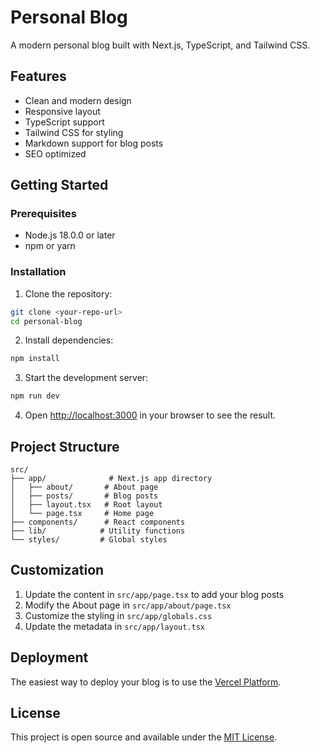 # Personal Blog

A modern personal blog built with Next.js, TypeScript, and Tailwind CSS.

## Features

- Clean and modern design
- Responsive layout
- TypeScript support
- Tailwind CSS for styling
- Markdown support for blog posts
- SEO optimized

## Getting Started

### Prerequisites

- Node.js 18.0.0 or later
- npm or yarn

### Installation

1. Clone the repository:
```bash
git clone <your-repo-url>
cd personal-blog
```

2. Install dependencies:
```bash
npm install
```

3. Start the development server:
```bash
npm run dev
```

4. Open [http://localhost:3000](http://localhost:3000) in your browser to see the result.

## Project Structure

```
src/
├── app/              # Next.js app directory
│   ├── about/       # About page
│   ├── posts/       # Blog posts
│   ├── layout.tsx   # Root layout
│   └── page.tsx     # Home page
├── components/      # React components
├── lib/            # Utility functions
└── styles/         # Global styles
```

## Customization

1. Update the content in `src/app/page.tsx` to add your blog posts
2. Modify the About page in `src/app/about/page.tsx`
3. Customize the styling in `src/app/globals.css`
4. Update the metadata in `src/app/layout.tsx`

## Deployment

The easiest way to deploy your blog is to use the [Vercel Platform](https://vercel.com/new).

## License

This project is open source and available under the [MIT License](LICENSE). 